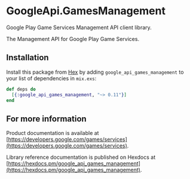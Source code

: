 # GoogleApi.GamesManagement

Google Play Game Services Management API client library.

The Management API for Google Play Game Services.

## Installation

Install this package from [Hex](https://hex.pm) by adding
`google_api_games_management` to your list of dependencies in `mix.exs`:

```elixir
def deps do
  [{:google_api_games_management, "~> 0.11"}]
end
```

## For more information

Product documentation is available at [https://developers.google.com/games/services](https://developers.google.com/games/services).

Library reference documentation is published on Hexdocs at
[https://hexdocs.pm/google_api_games_management](https://hexdocs.pm/google_api_games_management).
